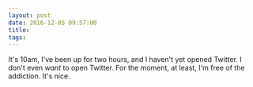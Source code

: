 ```yaml
---
layout: post
date: 2016-12-05 09:57:00
title: 
tags:
---
```


It's 10am, I've been up for two hours, and I haven't yet opened Twitter. I don't even *want* to open Twitter. For the moment, at least, I'm free of the addiction. It's nice.
